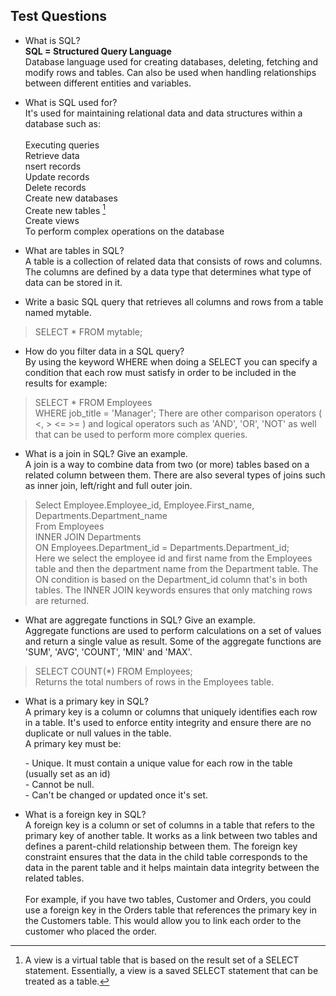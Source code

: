 ## Test Questions
 * What is SQL? <br>
__SQL = Structured Query Language__ <br>
Database language used for creating databases, deleting, fetching and modify rows and tables. Can also be used when handling relationships between different entities and variables. 

* What is SQL used for? <br>
It's used for maintaining relational data and data structures within a database such as: <br> <br>
Executing queries <br>
Retrieve data <br> 
nsert records <br>
Update records <br>
Delete records <br>
Create new databases <br>
Create new tables [^1] <br>
Create views  <br>
To perform complex operations on the database <br> 

[^1]:  A view is a virtual table that is based on the result set of a SELECT statement. Essentially, a view is a saved SELECT statement that can be treated as a table.

* What are tables in SQL? <br>
A table is a collection of related data that consists of rows and columns. The columns are defined by a data type that determines what type of data can be stored in it.

* Write a basic SQL query that retrieves all columns and rows from a table named mytable. <br>
> SELECT * FROM mytable; 

* How do you filter data in a SQL query? <br>
By using the keyword WHERE when doing a SELECT you can specify a condition that each row must satisfy in order to be included in the results for example: <br>
> SELECT * FROM Employees <br>
> WHERE job_title = 'Manager'; 
There are other comparison operators ( <, > <= >= ) and logical operators such as 'AND', 'OR', 'NOT' as well that can be used to perform more complex queries. <br>

* What is a join in SQL? Give an example. <br>
A join is a way to combine data from two (or more) tables based on a related column between them. There are also several types of joins such as inner join, left/right and full outer join. <br>
> Select Employee.Employee_id, Employee.First_name, Departments.Department_name <br>
> From Employees <br>
> INNER JOIN Departments <br>
> ON Employees.Department_id = Departments.Department_id; <br>
Here we select the employee id and first name from the Employees table and then the department name from the Department table. The ON condition is based on the Department_id column that's in both tables. The INNER JOIN keywords ensures that only matching rows are returned. <br>


* What are aggregate functions in SQL? Give an example. <br>
Aggregate functions are used to perform calculations on a set of values and return a single value as result. Some of the aggregate functions are 'SUM', 'AVG', 'COUNT', 'MIN' and 'MAX'. <br>
> SELECT COUNT(*) FROM Employees; <br>
Returns the total numbers of rows in the Employees table. <br>

* What is a primary key in SQL? <br>
A primary key is a column or columns that uniquely identifies each row in a table. It's used to enforce entity integrity and ensure there are no duplicate or null values in the table. <br>
A primary key must be:
<ol>
- Unique. It must contain a unique value for each row in the table (usually set as an id) <br>
- Cannot be null. <br>
- Can't be changed or updated once it's set. <br>
</ol>

* What is a foreign key in SQL? <br>
A foreign key is a column or set of columns in a table that refers to the primary key of another table. It works as a link between two tables and defines a parent-child relationship between them. The foreign key constraint ensures that the data in the child table corresponds to the data in the parent table and it helps maintain data integrity between the related tables. <br> <br>
For example, if you have two tables, Customer and Orders, you could use a foreign key in the Orders table that references the primary key in the Customers table. This would allow you to link each order to the customer who placed the order.

